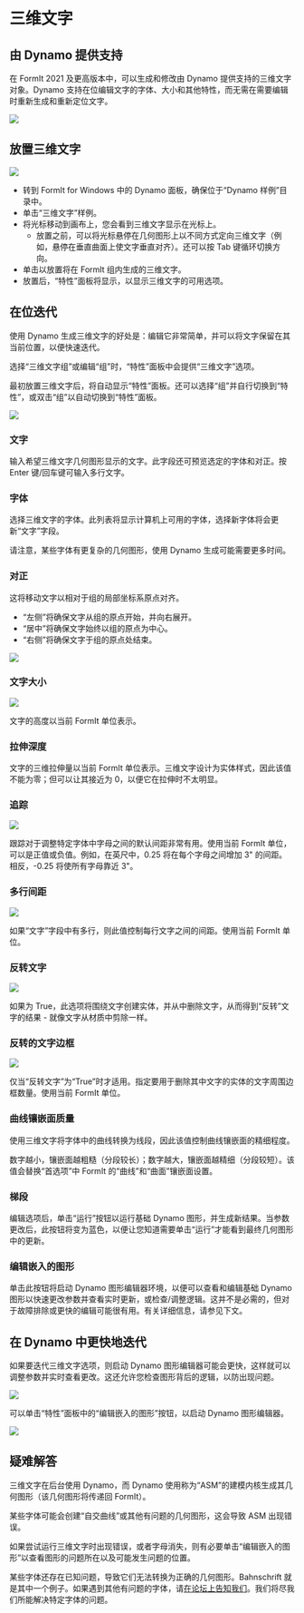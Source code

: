 # 三维文字

## 由 Dynamo 提供支持

在 FormIt 2021 及更高版本中，可以生成和修改由 Dynamo 提供支持的三维文字对象。Dynamo 支持在位编辑文字的字体、大小和其他特性，而无需在需要编辑时重新生成和重新定位文字。

![](../.gitbook/assets/3d-text.gif)

## 放置三维文字

![](../.gitbook/assets/3d-text-placement.gif)

* 转到 FormIt for Windows 中的 Dynamo 面板，确保位于“Dynamo 样例”目录中。
* 单击“三维文字”样例。
* 将光标移动到画布上，您会看到三维文字显示在光标上。
   * 放置之前，可以将光标悬停在几何图形上以不同方式定向三维文字（例如，悬停在垂直曲面上使文字垂直对齐）。还可以按 Tab 键循环切换方向。
* 单击以放置将在 FormIt 组内生成的三维文字。
* 放置后，“特性”面板将显示，以显示三维文字的可用选项。

## 在位迭代

使用 Dynamo 生成三维文字的好处是：编辑它非常简单，并可以将文字保留在其当前位置，以便快速迭代。

选择“三维文字组”或编辑“组”时，“特性”面板中会提供“三维文字”选项。

最初放置三维文字后，将自动显示“特性”面板。还可以选择“组”并自行切换到“特性”，或双击“组”以自动切换到“特性”面板。

![](../.gitbook/assets/3d-text-options.png)

### 文字

输入希望三维文字几何图形显示的文字。此字段还可预览选定的字体和对正。按 Enter 键/回车键可输入多行文字。

### 字体

选择三维文字的字体。此列表将显示计算机上可用的字体，选择新字体将会更新“文字”字段。

请注意，某些字体有更复杂的几何图形，使用 Dynamo 生成可能需要更多时间。

### 对正

这将移动文字以相对于组的局部坐标系原点对齐。

* “左侧”将确保文字从组的原点开始，并向右展开。
* “居中”将确保文字始终以组的原点为中心。
* “右侧”将确保文字于组的原点处结束。

![](../.gitbook/assets/3d-text-justification-combined.png)

### 文字大小

![](../.gitbook/assets/3d-text-text-size.png)

文字的高度以当前 FormIt 单位表示。

### 拉伸深度

文字的三维拉伸量以当前 FormIt 单位表示。三维文字设计为实体样式，因此该值不能为零；但可以让其接近为 0，以便它在拉伸时不太明显。

### 追踪

![](../.gitbook/assets/3d-text-tracking.png)

跟踪对于调整特定字体中字母之间的默认间距非常有用。使用当前 FormIt 单位，可以是正值或负值。例如，在英尺中，0.25 将在每个字母之间增加 3" 的间距。相反，-0.25 将使所有字母靠近 3"。

### 多行间距

![](../.gitbook/assets/3d-text-multi-line.png)

如果“文字”字段中有多行，则此值控制每行文字之间的间距。使用当前 FormIt 单位。

### 反转文字

![](../.gitbook/assets/3d-text-inverted.png)

如果为 True，此选项将围绕文字创建实体，并从中删除文字，从而得到“反转”文字的结果 - 就像文字从材质中剪除一样。

### 反转的文字边框

![](../.gitbook/assets/3d-text-inverted-border.png)

仅当“反转文字”为“True”时才适用。指定要用于删除其中文字的实体的文字周围边框数量。使用当前 FormIt 单位。

### 曲线镶嵌面质量

使用三维文字将字体中的曲线转换为线段，因此该值控制曲线镶嵌面的精细程度。

数字越小，镶嵌面越粗糙（分段较长）；数字越大，镶嵌面越精细（分段较短）。该值会替换“首选项”中 FormIt 的“曲线”和“曲面”镶嵌面设置。

### 梯段

编辑选项后，单击“运行”按钮以运行基础 Dynamo 图形，并生成新结果。当参数更改后，此按钮将变为蓝色，以便让您知道需要单击“运行”才能看到最终几何图形中的更新。‌

### 编辑嵌入的图形

单击此按钮将启动 Dynamo 图形编辑器环境，以便可以查看和编辑基础 Dynamo 图形以快速更改参数并查看实时更新，或检查/调整逻辑。这并不是必需的，但对于故障排除或更快的编辑可能很有用。有关详细信息，请参见下文。

## 在 Dynamo 中更快地迭代

如果要迭代三维文字选项，则启动 Dynamo 图形编辑器可能会更快，这样就可以调整参数并实时查看更改。这还允许您检查图形背后的逻辑，以防出现问题。

![](../.gitbook/assets/3d-text-edit-embedded.png)

可以单击“特性”面板中的“编辑嵌入的图形”按钮，以启动 Dynamo 图形编辑器。

![](../.gitbook/assets/3d-text-edit-embedded-windows.png)

## 疑难解答

三维文字在后台使用 Dynamo，而 Dynamo 使用称为“ASM”的建模内核生成其几何图形（该几何图形将传递回 FormIt）。

某些字体可能会创建“自交曲线”或其他有问题的几何图形，这会导致 ASM 出现错误。

如果尝试运行三维文字时出现错误，或者字母消失，则有必要单击“编辑嵌入的图形”以查看图形的问题所在以及可能发生问题的位置。

某些字体还存在已知问题，导致它们无法转换为正确的几何图形。Bahnschrift 就是其中一个例子。如果遇到其他有问题的字体，请[在论坛上告知我们](https://forums.autodesk.com/t5/formit-forum/bd-p/142?profile.language=zh-CN)。我们将尽我们所能解决特定字体的问题。





